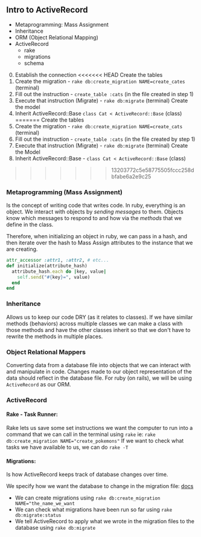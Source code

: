 ## Intro to ActiveRecord
* Metaprogramming: Mass Assignment
* Inheritance
* ORM (Object Relational Mapping)
* ActiveRecord
  * rake
  * migrations
  * schema

0) Establish the connection
<<<<<<< HEAD
Create the tables 
  1) Create the migration - `rake db:create_migration NAME=create_cates`   (terminal)
  2) Fill out the instruction - `create_table :cats` (in the file created in step 1)
  3) Execute that instruction (Migrate) - `rake db:migrate` (terminal)
Create the model
  1) Inherit ActiveRecord::Base `class Cat < ActiveRecord::Base` (class)
=======
Create the tables
  1) Create the migration - `rake db:create_migration NAME=create_cats` (terminal)
  2) Fill out the instruction - `create_table :cats` (in the file created by step 1)
  3) Execute that instruction (Migrate) - `rake db:migrate` (terminal)
Create the Model
  1) Inherit ActiveRecord::Base - `class Cat < ActiveRecord::Base` (class)
>>>>>>> 13203772c5e58775505fccc258dbfabe6a2e9c25

### Metaprogramming (Mass Assignment)
Is the concept of writing code that writes code. In ruby, everything is an object. We interact with objects by *sending messages* to them. Objects know which messages to respond to and how via the *methods* that we define in the class.

Therefore, when initializing an object in ruby, we can pass in a hash, and then iterate over the hash to Mass Assign attributes to the instance that we are creating.

```ruby
attr_accessor :attr1, :attr2, # etc...
def initialize(attribute_hash)
  attribute_hash.each do |key, value|
    self.send("#{key}=", value)
  end
end
```

### Inheritance
Allows us to keep our code DRY (as it relates to classes). If we have similar methods (behaviors) across multiple classes we can make a class with those methods and have the other classes inherit so that we don't have to rewrite the methods in multiple places.


### Object Relational Mappers
Converting data from a database file into objects that we can interact with and manipulate in code. Changes made to our object representation of the data should reflect in the database file. For ruby (on rails), we will be using `ActiveRecord` as our ORM.

### ActiveRecord
#### Rake - Task Runner:
Rake lets us save some set instructions we want the computer to run into a command that we can call in the terminal using `rake` ie: `rake db:create_migration NAME="create_pokemons"`
If we want to check what tasks we have available to us, we can do `rake -T`

#### Migrations:
Is how ActiveRecord keeps track of database changes over time.

We specify how we want the database to change in the migration file: [docs](https://guides.rubyonrails.org/active_record_migrations.html)

* We can create migrations using `rake db:create_migration NAME="the_name_we_want`
* We can check what migrations have been run so far using `rake db:migrate:status`
* We tell ActiveRecord to apply what we wrote in the migration files to the database using `rake db:migrate`
